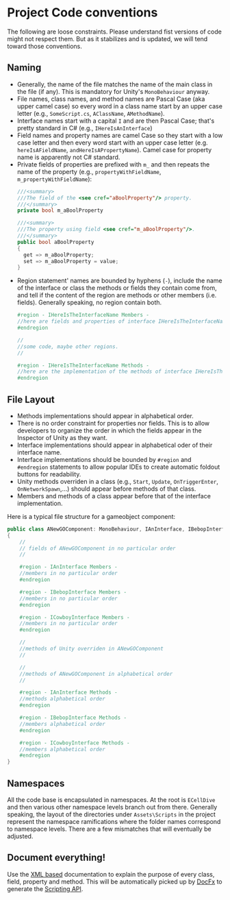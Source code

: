 # Project Code conventions
The following are loose constraints. Please understand fist versions of code might not respect them. But as it stabilizes and is updated, we will tend toward those conventions.

## Naming
- Generally, the name of the file matches the name of the main class in the file (if any). This is mandatory for Unity's `MonoBehaviour` anyway.
- File names, class names, and method names are Pascal Case (aka upper camel case) so every word in a class name start by an upper case letter (e.g., `SomeScript.cs`, `AClassName`, `AMethodName`).
- Interface names start with a capital `I` and are then Pascal Case; that's pretty standard in C# (e.g., `IHereIsAnInterface`)
- Field names and property names are camel Case so they start with a low case letter and then every word start with an upper case letter (e.g. `hereIsAFieldName`, `andHereIsAPropertyName`). Camel case for property name is apparently not C# standard.
- Private fields of properties are prefixed with `m_` and then repeats the name of the property (e.g., `propertyWithFieldName`, `m_propertyWithFieldName`):
  ```csharp
  ///<summary>
  ///The field of the <see cref="aBoolProperty"/> property.
  ///</summary>
  private bool m_aBoolProperty

  ///<summary>
  ///The property using field <see cref="m_aBoolProperty"/>.
  ///</summary>
  public bool aBoolProperty
  {
    get => m_aBoolProperty;
    set => m_aBoolProperty = value;
  }
  ```
- Region statement' names are bounded by hyphens (`-`), include the name of the interface or class the methods or fields they contain come from, and tell if the content of the region are methods or other members (i.e. fields). Generally speaking, no region contain both.
  ```csharp
  #region - IHereIsTheInterfaceName Members -
  //here are fields and properties of interface IHereIsTheInterfaceName
  #endregion

  //
  //some code, maybe other regions.
  //

  #region - IHereIsTheInterfaceName Methods -
  //here are the implementation of the methods of interface IHereIsTheInterfaceName
  #endregion

  ```


## File Layout
- Methods implementations should appear in alphabetical order.
- There is no order constraint for properties nor fields. This is to allow developers to organize the order in which the fields appear in the Inspector of Unity as they want.
- Interface implementations should appear in alphabetical oder of their interface name.
- Interface implementations should be bounded by `#region` and `#endregion` statements to allow popular IDEs to create automatic foldout buttons for readability.
- Unity methods overriden in a class (e.g., `Start`, `Update`, `OnTriggerEnter`, `OnNetworkSpawn`,...) should appear before methods of that class.
- Members and methods of a class appear before that of the interface implementation.

Here is a typical file structure for a gameobject component:
```csharp
public class ANewGOComponent: MonoBehaviour, IAnInterface, IBebopInterface, ICowboyInterface
{
    //
    // fields of ANewGOComponent in no particular order
    //

    #region - IAnInterface Members -
    //members in no particular order
    #endregion

    #region - IBebopInterface Members -
    //members in no particular order
    #endregion

    #region - ICowboyInterface Members -
    //members in no particular order
    #endregion

    //
    //methods of Unity overriden in ANewGOComponent
    //

    //
    //methods of ANewGOComponent in alphabetical order
    //

    #region - IAnInterface Methods -
    //methods alphabetical order
    #endregion

    #region - IBebopInterface Methods -
    //members alphabetical order
    #endregion

    #region - ICowboyInterface Methods -
    //members alphabetical order
    #endregion
}
```

## Namespaces
All the code base is encapsulated in namespaces. At the root is `ECellDive` and then various other namespace levels branch out from there.
Generally speaking, the layout of the directories under `Assets\Scripts` in the project represent the namespace ramifications where the folder names correspond to namespace levels. There are a few mismatches that will eventually be adjusted.

## Document everything!
Use the [XML based](https://learn.microsoft.com/en-us/dotnet/csharp/language-reference/xmldoc/) documentation to explain the purpose of every class, field, property and method. This will be automatically picked up by [DocFx](https://dotnet.github.io/docfx/) to generate the [Scripting API](xref:ECellDive).